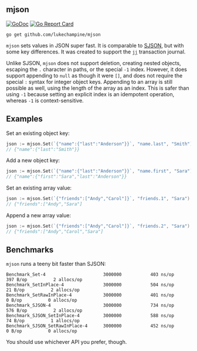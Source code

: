 mjson
-----

[![GoDoc](https://godoc.org/github.com/lukechampine/mjson?status.svg)](https://godoc.org/github.com/lukechampine/mjson)
[![Go Report Card](http://goreportcard.com/badge/github.com/lukechampine/mjson)](https://goreportcard.com/report/github.com/lukechampine/mjson)

```
go get github.com/lukechampine/mjson
```

`mjson` sets values in JSON super fast. It is comparable to [SJSON](https://github.com/tidwall/sjson), but
with some key differences. It was created to support the [`jj`](https://github.com/lukechampine/jj) transaction journal.

Unlike SJSON, `mjson` does not support deletion, creating nested objects,
escaping the `.` character in paths, or the special `-1` index. However, it
does support appending to `null` as though it were `[]`, and does not require
the special `:` syntax for integer object keys. Appending to an array is still
possible as well, using the length of the array as an index. This is safer
than using `-1` because setting an explicit index is an idempotent operation,
whereas `-1` is context-sensitive.


## Examples ##

Set an existing object key:
```go
json := mjson.Set(`{"name":{"last":"Anderson"}}`, "name.last", "Smith")
// {"name":{"last":"Smith"}}
```

Add a new object key:
```go
json := mjson.Set(`{"name":{"last":"Anderson"}}`, "name.first", "Sara")
// {"name":{"first":"Sara","last":"Anderson"}}
```

Set an existing array value:
```go
json := mjson.Set(`{"friends":["Andy","Carol"]}`, "friends.1", "Sara")
// {"friends":["Andy","Sara"]
```

Append a new array value:
```go
json := mjson.Set(`{"friends":["Andy","Carol"]}`, "friends.2", "Sara")
// {"friends":["Andy","Carol","Sara"]
```


## Benchmarks ##

`mjson` runs a teeny bit faster than SJSON:

```
Benchmark_Set-4                   	 3000000	       403 ns/op	     397 B/op	       2 allocs/op
Benchmark_SetInPlace-4            	 3000000	       504 ns/op	      21 B/op	       2 allocs/op
Benchmark_SetRawInPlace-4         	 3000000	       401 ns/op	       0 B/op	       0 allocs/op
Benchmark_SJSON-4                 	 3000000	       734 ns/op	     576 B/op	       2 allocs/op
Benchmark_SJSON_SetInPlace-4      	 3000000	       588 ns/op	      74 B/op	       1 allocs/op
Benchmark_SJSON_SetRawInPlace-4   	 3000000	       452 ns/op	       0 B/op	       0 allocs/op
```

You should use whichever API you prefer, though.